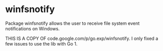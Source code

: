 winfsnotify
===========

Package winfsnotify allows the user to receive file system event notifications on Windows. 

THIS IS A COPY OF code.google.com/p/go.exp/winfsnotify. I only fixed a few issues to use the lib with Go 1.
